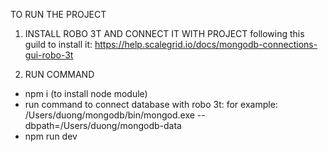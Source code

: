 TO RUN THE PROJECT 

1. INSTALL ROBO 3T AND CONNECT IT WITH PROJECT 
following this guild to install it: https://help.scalegrid.io/docs/mongodb-connections-gui-robo-3t

2. RUN COMMAND 
- npm i (to install node module)
- run command to connect database with robo 3t: for example: /Users/duong/mongodb/bin/mongod.exe --dbpath=/Users/duong/mongodb-data
- npm run dev